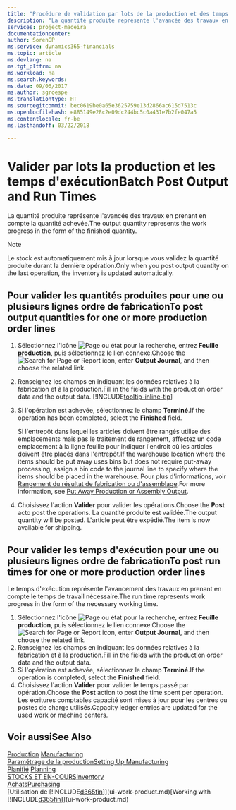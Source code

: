 ```yaml
---
title: "Procédure de validation par lots de la production et des temps d'exécution | Microsoft Docs"
description: "La quantité produite représente l'avancée des travaux en prenant en compte la quantité achevée."
services: project-madeira
documentationcenter: 
author: SorenGP
ms.service: dynamics365-financials
ms.topic: article
ms.devlang: na
ms.tgt_pltfrm: na
ms.workload: na
ms.search.keywords: 
ms.date: 09/06/2017
ms.author: sgroespe
ms.translationtype: HT
ms.sourcegitcommit: bec0619be0a65e3625759e13d2866ac615d7513c
ms.openlocfilehash: e885149e28c2e09dc244bc5c0a431e7b2fe047a5
ms.contentlocale: fr-be
ms.lasthandoff: 03/22/2018

---
```

# <a name="batch-post-output-and-run-times"></a><span data-ttu-id="caa1b-103">Valider par lots la production et les temps d'exécution</span><span class="sxs-lookup"><span data-stu-id="caa1b-103">Batch Post Output and Run Times</span></span>
<span data-ttu-id="caa1b-104">La quantité produite représente l'avancée des travaux en prenant en compte la quantité achevée.</span><span class="sxs-lookup"><span data-stu-id="caa1b-104">The output quantity represents the work progress in the form of the finished quantity.</span></span>  

> [!NOTE]
> <span data-ttu-id="caa1b-105">Le stock est automatiquement mis à jour lorsque vous validez la quantité produite durant la dernière opération.</span><span class="sxs-lookup"><span data-stu-id="caa1b-105">Only when you post output quantity on the last operation, the inventory is updated automatically.</span></span>  

## <a name="to-post-output-quantities-for-one-or-more-production-order-lines"></a><span data-ttu-id="caa1b-106">Pour valider les quantités produites pour une ou plusieurs lignes ordre de fabrication</span><span class="sxs-lookup"><span data-stu-id="caa1b-106">To post output quantities for one or more production order lines</span></span>
1. <span data-ttu-id="caa1b-107">Sélectionnez l'icône ![Page ou état pour la recherche](media/ui-search/search_small.png "Page ou état pour la recherche"), entrez **Feuille production**, puis sélectionnez le lien connexe.</span><span class="sxs-lookup"><span data-stu-id="caa1b-107">Choose the ![Search for Page or Report](media/ui-search/search_small.png "Search for Page or Report icon") icon, enter **Output Journal**, and then choose the related link.</span></span>  
2. <span data-ttu-id="caa1b-108">Renseignez les champs en indiquant les données relatives à la fabrication et à la production.</span><span class="sxs-lookup"><span data-stu-id="caa1b-108">Fill in the fields with the production order data and the output data.</span></span> [!INCLUDE[tooltip-inline-tip](includes/tooltip-inline-tip_md.md)]
3. <span data-ttu-id="caa1b-109">Si l'opération est achevée, sélectionnez le champ **Terminé**.</span><span class="sxs-lookup"><span data-stu-id="caa1b-109">If the operation has been completed, select the **Finished** field.</span></span>  

    <span data-ttu-id="caa1b-110">Si l'entrepôt dans lequel les articles doivent être rangés utilise des emplacements mais pas le traitement de rangement,  affectez un code emplacement à la ligne feuille pour indiquer l'endroit où les articles doivent être placés dans l'entrepôt.</span><span class="sxs-lookup"><span data-stu-id="caa1b-110">If the warehouse location where the items should be put away uses bins but does not require put-away processing,  assign a bin code to the journal line to specify where the items should be placed in the warehouse.</span></span> <span data-ttu-id="caa1b-111">Pour plus d'informations, voir [Rangement du résultat de fabrication ou d'assemblage](warehouse-how-to-put-away-production-output.md).</span><span class="sxs-lookup"><span data-stu-id="caa1b-111">For more information, see [Put Away Production or Assembly Output](warehouse-how-to-put-away-production-output.md).</span></span>  

4. <span data-ttu-id="caa1b-112">Choisissez l'action **Valider** pour valider les opérations.</span><span class="sxs-lookup"><span data-stu-id="caa1b-112">Choose the **Post** acto post the operations.</span></span> <span data-ttu-id="caa1b-113">La quantité produite est validée.</span><span class="sxs-lookup"><span data-stu-id="caa1b-113">The output quantity will be posted.</span></span> <span data-ttu-id="caa1b-114">L'article peut être expédié.</span><span class="sxs-lookup"><span data-stu-id="caa1b-114">The item is now available for shipping.</span></span>  

## <a name="to-post-run-times-for-one-or-more-production-order-lines"></a><span data-ttu-id="caa1b-115">Pour valider les temps d'exécution pour une ou plusieurs lignes ordre de fabrication</span><span class="sxs-lookup"><span data-stu-id="caa1b-115">To post run times for one or more production order lines</span></span>
<span data-ttu-id="caa1b-116">Le temps d'exécution représente l'avancement des travaux en prenant en compte le temps de travail nécessaire.</span><span class="sxs-lookup"><span data-stu-id="caa1b-116">The run time represents work progress in the form of the necessary working time.</span></span>    

1.  <span data-ttu-id="caa1b-117">Sélectionnez l'icône ![Page ou état pour la recherche](media/ui-search/search_small.png "Page ou état pour la recherche"), entrez **Feuille production**, puis sélectionnez le lien connexe.</span><span class="sxs-lookup"><span data-stu-id="caa1b-117">Choose the ![Search for Page or Report](media/ui-search/search_small.png "Search for Page or Report icon") icon, enter **Output Journal**, and then choose the related link.</span></span>  
2. <span data-ttu-id="caa1b-118">Renseignez les champs en indiquant les données relatives à la fabrication et à la production.</span><span class="sxs-lookup"><span data-stu-id="caa1b-118">Fill in the fields with the production order data and the output data.</span></span>  
3.  <span data-ttu-id="caa1b-119">Si l'opération est achevée, sélectionnez le champ **Terminé**.</span><span class="sxs-lookup"><span data-stu-id="caa1b-119">If the operation is completed, select the **Finished** field.</span></span>  
4. <span data-ttu-id="caa1b-120">Choisissez l'action **Valider** pour valider le temps passé par opération.</span><span class="sxs-lookup"><span data-stu-id="caa1b-120">Choose the **Post** action to post the time spent per operation.</span></span> <span data-ttu-id="caa1b-121">Les écritures comptables capacité sont mises à jour pour les centres ou postes de charge utilisés.</span><span class="sxs-lookup"><span data-stu-id="caa1b-121">Capacity ledger entries are updated for the used work or machine centers.</span></span>

## <a name="see-also"></a><span data-ttu-id="caa1b-122">Voir aussi</span><span class="sxs-lookup"><span data-stu-id="caa1b-122">See Also</span></span>  
<span data-ttu-id="caa1b-123">[Production](production-manage-manufacturing.md)  </span><span class="sxs-lookup"><span data-stu-id="caa1b-123">[Manufacturing](production-manage-manufacturing.md)  </span></span>  
[<span data-ttu-id="caa1b-124">Paramétrage de la production</span><span class="sxs-lookup"><span data-stu-id="caa1b-124">Setting Up Manufacturing</span></span>](production-configure-production-processes.md)  
<span data-ttu-id="caa1b-125">[Planifié](production-planning.md)    </span><span class="sxs-lookup"><span data-stu-id="caa1b-125">[Planning](production-planning.md)    </span></span>  
[<span data-ttu-id="caa1b-126">STOCKS ET EN-COURS</span><span class="sxs-lookup"><span data-stu-id="caa1b-126">Inventory</span></span>](inventory-manage-inventory.md)  
[<span data-ttu-id="caa1b-127">Achats</span><span class="sxs-lookup"><span data-stu-id="caa1b-127">Purchasing</span></span>](purchasing-manage-purchasing.md)  
<span data-ttu-id="caa1b-128">[Utilisation de [!INCLUDE[d365fin](includes/d365fin_md.md)]](ui-work-product.md)</span><span class="sxs-lookup"><span data-stu-id="caa1b-128">[Working with [!INCLUDE[d365fin](includes/d365fin_md.md)]](ui-work-product.md)</span></span>

